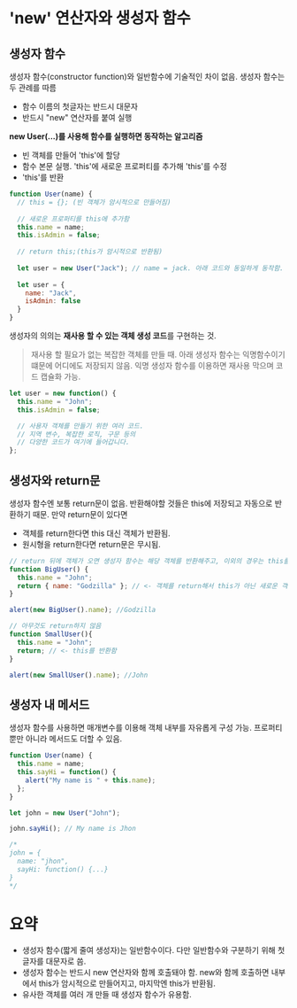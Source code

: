 # 'new' 연산자와 생성자 함수

## 생성자 함수
생성자 함수(constructor function)와 일반함수에 기술적인 차이 없음. 생성자 함수는 두 관례를 따름 
- 함수 이름의 첫글자는 반드시 대문자
- 반드시 "new" 연산자를 붙여 실행

**new User(...)를 사용해 함수를 실행하면 동작하는 알고리즘**
- 빈 객체를 만들어 'this'에 할당
- 함수 본문 실행. 'this'에 새로운 프로퍼티를 추가해 'this'를 수정
- 'this'를 반환
```javascript
function User(name) {
  // this = {}; (빈 객체가 암시적으로 만들어짐)
  
  // 새로운 프로퍼티를 this에 추가함 
  this.name = name;
  this.isAdmin = false;
  
  // return this;(this가 암시적으로 반환됨)
  
  let user = new User("Jack"); // name = jack. 아래 코드와 동일하게 동작함.
  
  let user = {
    name: "Jack",
    isAdmin: false
  }
}
```
생성자의 의의는 **재사용 할 수 있는 객체 생성 코드**를 구현하는 것.

> 재사용 할 필요가 없는 복잡한 객체를 만들 때.
> 아래 생성자 함수는 익명함수이기 떄문에 어디에도 저장되지 않음. 익명 생성자 함수를 이용하면 재사용 막으며 코드 캡슐화 가능.
```javascript
let user = new function() {
  this.name = "John";
  this.isAdmin = false;

  // 사용자 객체를 만들기 위한 여러 코드.
  // 지역 변수, 복잡한 로직, 구문 등의
  // 다양한 코드가 여기에 들어갑니다.
};
```


## 생성자와 return문
생성자 함수엔 보통 return문이 없음. 반환해야할 것들은 this에 저장되고 자동으로 반환하기 때문.
만약 return문이 있다면
- 객체를 return한다면 this 대신 객체가 반환됨.
- 원시형을 return한다면 return문은 무시됨.
```javascript
// return 뒤에 객체가 오면 생성자 함수는 해당 객체를 반환해주고, 이외의 경우는 this를 반환.
function BigUser() {
  this.name = "John";
  return { name: "Godzilla" }; // <- 객체를 return해서 this가 아닌 새로운 객체를 반환함
}

alert(new BigUser().name); //Godzilla
```

```javascript
// 아무것도 return하지 않음
function SmallUser(){
  this.name = "John";
  return; // <- this를 반환함
}

alert(new SmallUser().name); //John
```

## 생성자 내 메서드
생성자 함수를 사용하면 매개변수를 이용해 객체 내부를 자유롭게 구성 가능.
프로퍼티뿐만 아니라 메서드도 더할 수 있음.
```javascript
function User(name) {
  this.name = name;
  this.sayHi = function() {
    alert("My name is " + this.name);
  };
}

let john = new User("John");

john.sayHi(); // My name is Jhon

/*
john = {
  name: "jhon",
  sayHi: function() {...}
}
*/
```


# 요약
- 생성자 함수(짧게 줄여 생성자)는 일반함수이다. 다만 일반함수와 구분하기 위해 첫글자를 대문자로 씀.
- 생성자 함수는 반드시 new 연산자와 함께 호출돼야 함. new와 함께 호출하면 내부에서 this가 암시적으로 만들어지고, 마지막엔 this가 반환됨.
- 유사한 객체를 여러 개 만들 때 생성자 함수가 유용함.
